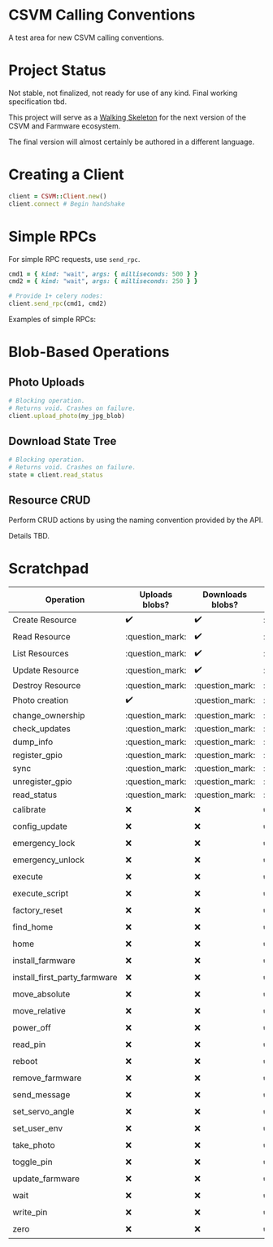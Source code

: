 # CSVM Calling Conventions

A test area for new CSVM calling conventions.

# Project Status

Not stable, not finalized, not ready for use of any kind. Final working specification tbd.

This project will serve as a [Walking Skeleton](http://wiki.c2.com/?WalkingSkeleton) for the next version of the CSVM and Farmware ecosystem.

The final version will almost certainly be authored in a different language.

# Creating a Client

```ruby
client = CSVM::Client.new()
client.connect # Begin handshake
```

# Simple RPCs

For simple RPC requests, use `send_rpc`.

```ruby
cmd1 = { kind: "wait", args: { milliseconds: 500 } }
cmd2 = { kind: "wait", args: { milliseconds: 250 } }

# Provide 1+ celery nodes:
client.send_rpc(cmd1, cmd2)
```

Examples of simple RPCs:

# Blob-Based Operations

## Photo Uploads

```ruby
# Blocking operation.
# Returns void. Crashes on failure.
client.upload_photo(my_jpg_blob)
```

## Download State Tree

```ruby
# Blocking operation.
# Returns void. Crashes on failure.
state = client.read_status
```

## Resource CRUD

Perform CRUD actions by using the naming convention provided by the API.

Details TBD.

# Scratchpad


| Operation                   | Uploads blobs?   | Downloads blobs? | Uploads CS?      |
|-----------------------------|------------------|------------------|------------------|
|Create Resource              |:heavy_check_mark:|:heavy_check_mark:|:question_mark:   |
|Read Resource                |:question_mark:   |:heavy_check_mark:|:question_mark:   |
|List Resources               |:question_mark:   |:heavy_check_mark:|:question_mark:   |
|Update Resource              |:question_mark:   |:heavy_check_mark:|:question_mark:   |
|Destroy Resource             |:question_mark:   |:question_mark:   |:question_mark:   |
|Photo creation               |:heavy_check_mark:|:question_mark:   |:question_mark:   |
|change_ownership             |:question_mark:   |:question_mark:   |:question_mark:   |
|check_updates                |:question_mark:   |:question_mark:   |:question_mark:   |
|dump_info                    |:question_mark:   |:question_mark:   |:question_mark:   |
|register_gpio                |:question_mark:   |:question_mark:   |:question_mark:   |
|sync                         |:question_mark:   |:question_mark:   |:question_mark:   |
|unregister_gpio              |:question_mark:   |:question_mark:   |:question_mark:   |
|read_status                  |:question_mark:   |:question_mark:   |:question_mark:   |
|calibrate                    |:x:               |:x:               |:heavy_check_mark:|
|config_update                |:x:               |:x:               |:heavy_check_mark:|
|emergency_lock               |:x:               |:x:               |:heavy_check_mark:|
|emergency_unlock             |:x:               |:x:               |:heavy_check_mark:|
|execute                      |:x:               |:x:               |:heavy_check_mark:|
|execute_script               |:x:               |:x:               |:heavy_check_mark:|
|factory_reset                |:x:               |:x:               |:heavy_check_mark:|
|find_home                    |:x:               |:x:               |:heavy_check_mark:|
|home                         |:x:               |:x:               |:heavy_check_mark:|
|install_farmware             |:x:               |:x:               |:heavy_check_mark:|
|install_first_party_farmware |:x:               |:x:               |:heavy_check_mark:|
|move_absolute                |:x:               |:x:               |:heavy_check_mark:|
|move_relative                |:x:               |:x:               |:heavy_check_mark:|
|power_off                    |:x:               |:x:               |:heavy_check_mark:|
|read_pin                     |:x:               |:x:               |:heavy_check_mark:|
|reboot                       |:x:               |:x:               |:heavy_check_mark:|
|remove_farmware              |:x:               |:x:               |:heavy_check_mark:|
|send_message                 |:x:               |:x:               |:heavy_check_mark:|
|set_servo_angle              |:x:               |:x:               |:heavy_check_mark:|
|set_user_env                 |:x:               |:x:               |:heavy_check_mark:|
|take_photo                   |:x:               |:x:               |:heavy_check_mark:|
|toggle_pin                   |:x:               |:x:               |:heavy_check_mark:|
|update_farmware              |:x:               |:x:               |:heavy_check_mark:|
|wait                         |:x:               |:x:               |:heavy_check_mark:|
|write_pin                    |:x:               |:x:               |:heavy_check_mark:|
|zero                         |:x:               |:x:               |:heavy_check_mark:|

